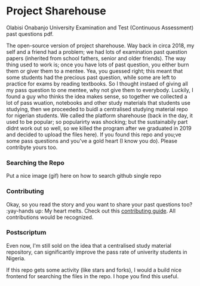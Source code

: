 # Project Sharehouse
Olabisi Onabanjo University Examination and Test (Continuous Assessment) past questions pdf.

The open-source version of project sharehouse. Way back in circa 2018, my self and a friend had a problem; we had lots of examination past question papers (inherited from school fathers, senior and older friends). The way thing used to work is; once you have lots of past question, you either burn them or giver them to a mentee. Yea, you guessed right; this meant that some students had the precious past question, while some are left to practice for exams by reading textbooks. So I thought instaed of giving all my pass question to one mentee, why not give them to everybody. Luckily, I found a guy who thinks the idea makes sense, so together we collected a lot of pass wuation, notebooks and other study materials that students use studying, then we proceeded to buidl a centralised studying material repo for nigerian students. We called the platform sharehouse (back in the day, it used to be popular; so popularirty was shocking; but the sustainabily part didnt work out so well, so we killed the program after we graduated in 2019 and decided to upload the files here). If you found this repo and you;ve some pass questions and you've a gold heart (I know you do). Please contribyte yours too.


### Searching the Repo
Put a nice image (gif) here on how to search github single repo

### Contributing
Okay, so you read the story and you want to share your past questions too? :yay-hands up: My heart melts. 
Check out this [contributing guide](https://github.com/#blah-blah-blah).
All contributions would be recognized. 

### Postscriptum
Even now, I'm still sold on the idea that a centralised study material repository, can significantly improve the pass rate of univerity students in Nigeria.

If this repo gets some activity (like stars and forks), I would a build nice frontend for searching the files in the repo.
I hope you find this useful.